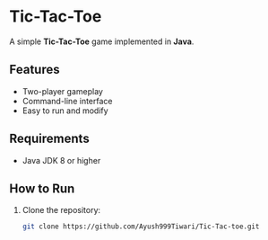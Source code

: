 # Tic-Tac-Toe

A simple **Tic-Tac-Toe** game implemented in **Java**.

## Features
- Two-player gameplay
- Command-line interface
- Easy to run and modify

## Requirements
- Java JDK 8 or higher

## How to Run
1. Clone the repository:
   ```bash
   git clone https://github.com/Ayush999Tiwari/Tic-Tac-toe.git
